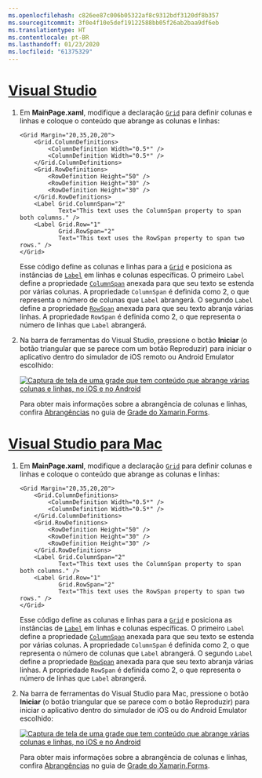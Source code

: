 ```yaml
---
ms.openlocfilehash: c826ee87c006b05322af8c9312bdf3120df8b357
ms.sourcegitcommit: 3f0e4f10e5def19122588bb05f26ab2baa9df6eb
ms.translationtype: HT
ms.contentlocale: pt-BR
ms.lasthandoff: 01/23/2020
ms.locfileid: "61375329"
---
```

# <a name="visual-studiotabvswin"></a>[Visual Studio](#tab/vswin)

1. Em **MainPage.xaml**, modifique a declaração [`Grid`](xref:Xamarin.Forms.Grid) para definir colunas e linhas e coloque o conteúdo que abrange as colunas e linhas:

    ```xaml
    <Grid Margin="20,35,20,20">
        <Grid.ColumnDefinitions>
            <ColumnDefinition Width="0.5*" />
            <ColumnDefinition Width="0.5*" />
        </Grid.ColumnDefinitions>
        <Grid.RowDefinitions>
            <RowDefinition Height="50" />
            <RowDefinition Height="30" />
            <RowDefinition Height="30" />
        </Grid.RowDefinitions>
        <Label Grid.ColumnSpan="2"
               Text="This text uses the ColumnSpan property to span both columns." />
        <Label Grid.Row="1"
               Grid.RowSpan="2"
               Text="This text uses the RowSpan property to span two rows." />
    </Grid>
    ```

    Esse código define as colunas e linhas para a [`Grid`](xref:Xamarin.Forms.Grid) e posiciona as instâncias de [`Label`](xref:Xamarin.Forms.Label) em linhas e colunas específicas. O primeiro `Label` define a propriedade [`ColumnSpan`](xref:Xamarin.Forms.Grid.ColumnSpanProperty) anexada para que seu texto se estenda por várias colunas. A propriedade `ColumnSpan` é definida como 2, o que representa o número de colunas que `Label` abrangerá. O segundo `Label` define a propriedade [`RowSpan`](xref:Xamarin.Forms.Grid.RowSpanProperty) anexada para que seu texto abranja várias linhas. A propriedade `RowSpan` é definida como 2, o que representa o número de linhas que `Label` abrangerá.

1. Na barra de ferramentas do Visual Studio, pressione o botão **Iniciar** (o botão triangular que se parece com um botão Reproduzir) para iniciar o aplicativo dentro do simulador de iOS remoto ou Android Emulator escolhido:

    [![Captura de tela de uma grade que tem conteúdo que abrange várias colunas e linhas, no iOS e no Android](../images/span-columns-rows.png "Grade com conteúdo que abrange colunas e linhas")](../images/span-columns-rows-large.png#lightbox "Grade com conteúdo que abrange colunas e linhas")

    Para obter mais informações sobre a abrangência de colunas e linhas, confira [Abrangências](~/xamarin-forms/user-interface/layouts/grid.md#spans) no guia de [Grade do Xamarin.Forms](~/xamarin-forms/user-interface/layouts/grid.md).

# <a name="visual-studio-for-mactabvsmac"></a>[Visual Studio para Mac](#tab/vsmac)

1. Em **MainPage.xaml**, modifique a declaração [`Grid`](xref:Xamarin.Forms.Grid) para definir colunas e linhas e coloque o conteúdo que abrange as colunas e linhas:

    ```xaml
    <Grid Margin="20,35,20,20">
        <Grid.ColumnDefinitions>
            <ColumnDefinition Width="0.5*" />
            <ColumnDefinition Width="0.5*" />
        </Grid.ColumnDefinitions>
        <Grid.RowDefinitions>
            <RowDefinition Height="50" />
            <RowDefinition Height="30" />
            <RowDefinition Height="30" />
        </Grid.RowDefinitions>
        <Label Grid.ColumnSpan="2"
               Text="This text uses the ColumnSpan property to span both columns." />
        <Label Grid.Row="1"
               Grid.RowSpan="2"
               Text="This text uses the RowSpan property to span two rows." />
    </Grid>
    ```

    Esse código define as colunas e linhas para a [`Grid`](xref:Xamarin.Forms.Grid) e posiciona as instâncias de [`Label`](xref:Xamarin.Forms.Label) em linhas e colunas específicas. O primeiro `Label` define a propriedade [`ColumnSpan`](xref:Xamarin.Forms.Grid.ColumnSpanProperty) anexada para que seu texto se estenda por várias colunas. A propriedade `ColumnSpan` é definida como 2, o que representa o número de colunas que `Label` abrangerá. O segundo `Label` define a propriedade [`RowSpan`](xref:Xamarin.Forms.Grid.RowSpanProperty) anexada para que seu texto abranja várias linhas. A propriedade `RowSpan` é definida como 2, o que representa o número de linhas que `Label` abrangerá.

1. Na barra de ferramentas do Visual Studio para Mac, pressione o botão **Iniciar** (o botão triangular que se parece com o botão Reproduzir) para iniciar o aplicativo dentro do simulador de iOS ou do Android Emulator escolhido:

    [![Captura de tela de uma grade que tem conteúdo que abrange várias colunas e linhas, no iOS e no Android](../images/span-columns-rows.png "Grade com conteúdo que abrange colunas e linhas")](../images/span-columns-rows-large.png#lightbox "Grade com conteúdo que abrange colunas e linhas")

    Para obter mais informações sobre a abrangência de colunas e linhas, confira [Abrangências](~/xamarin-forms/user-interface/layouts/grid.md#spans) no guia de [Grade do Xamarin.Forms](~/xamarin-forms/user-interface/layouts/grid.md).
